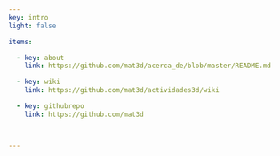 ```yaml
---
key: intro
light: false

items:

  - key: about
    link: https://github.com/mat3d/acerca_de/blob/master/README.md 

  - key: wiki
    link: https://github.com/mat3d/actividades3d/wiki 

  - key: githubrepo
    link: https://github.com/mat3d 



---
```

